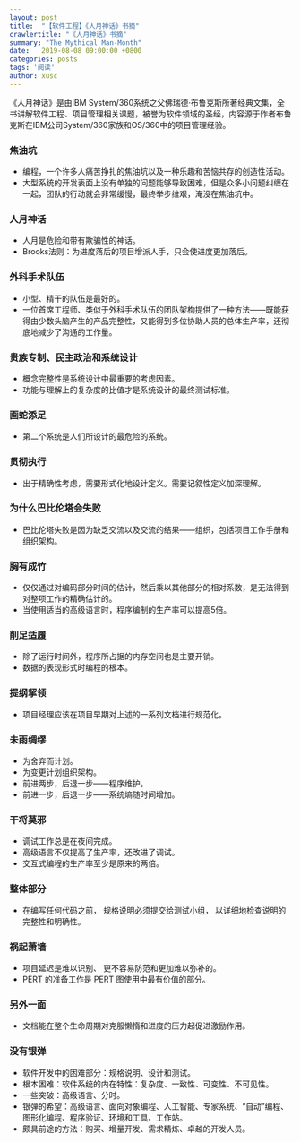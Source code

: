```yaml
---
layout: post
title:  "【软件工程】《人月神话》书摘"
crawlertitle: "《人月神话》书摘"
summary: "The Mythical Man-Month"
date:   2019-08-08 09:00:00 +0800
categories: posts
tags: '阅读'
author: xusc
---
```


《人月神话》是由IBM System/360系统之父佛瑞德·布鲁克斯所著经典文集，全书讲解软件工程、项目管理相关课题，被誉为软件领域的圣经，内容源于作者布鲁克斯在IBM公司System/360家族和OS/360中的项目管理经验。

### 焦油坑
- 编程，一个许多人痛苦挣扎的焦油坑以及一种乐趣和苦恼共存的创造性活动。
- 大型系统的开发表面上没有单独的问题能够导致困难，但是众多小问题纠缠在一起，团队的行动就会非常缓慢，最终举步维艰，淹没在焦油坑中。

### 人月神话
- 人月是危险和带有欺骗性的神话。
- Brooks法则：为进度落后的项目增派人手，只会使进度更加落后。

### 外科手术队伍
- 小型、精干的队伍是最好的。
- 一位首席工程师、类似于外科手术队伍的团队架构提供了一种方法——既能获得由少数头脑产生的产品完整性，又能得到多位协助人员的总体生产率，还彻底地减少了沟通的工作量。

### 贵族专制、民主政治和系统设计
- 概念完整性是系统设计中最重要的考虑因素。
- 功能与理解上的复杂度的比值才是系统设计的最终测试标准。

### 画蛇添足
- 第二个系统是人们所设计的最危险的系统。

### 贯彻执行
- 出于精确性考虑，需要形式化地设计定义。需要记叙性定义加深理解。

### 为什么巴比伦塔会失败
- 巴比伦塔失败是因为缺乏交流以及交流的结果——组织，包括项目工作手册和组织架构。

### 胸有成竹
- 仅仅通过对编码部分时间的估计，然后乘以其他部分的相对系数，是无法得到对整项工作的精确估计的。
- 当使用适当的高级语言时，程序编制的生产率可以提高5倍。

### 削足适履
- 除了运行时间外，程序所占据的内存空间也是主要开销。
- 数据的表现形式时编程的根本。

### 提纲挈领
- 项目经理应该在项目早期对上述的一系列文档进行规范化。

### 未雨绸缪
- 为舍弃而计划。
- 为变更计划组织架构。
- 前进两步，后退一步——程序维护。
- 前进一步，后退一步——系统熵随时间增加。

### 干将莫邪
- 调试工作总是在夜间完成。
- 高级语言不仅提高了生产率，还改进了调试。
- 交互式编程的生产率至少是原来的两倍。

### 整体部分
- 在编写任何代码之前， 规格说明必须提交给测试小组， 以详细地检查说明的完整性和明确性。

### 祸起萧墙
- 项目延迟是难以识别、 更不容易防范和更加难以弥补的。
- PERT 的准备工作是 PERT 图使用中最有价值的部分。

### 另外一面
- 文档能在整个生命周期对克服懒惰和进度的压力起促进激励作用。

### 没有银弹
- 软件开发中的困难部分：规格说明、设计和测试。
- 根本困难：软件系统的内在特性：复杂度、一致性、可变性、不可见性。
- 一些突破：高级语言、分时。
- 银弹的希望：高级语言、面向对象编程、人工智能、专家系统、“自动”编程、图形化编程、程序验证、环境和工具、工作站。
- 颇具前途的方法：购买、增量开发、需求精炼、卓越的开发人员。
